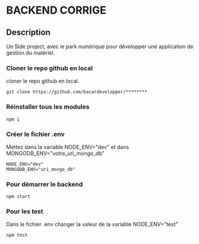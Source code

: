# BACKEND CORRIGE

## Description

Un Side project, avec le park numérique pour développer une application de gestion du matériel.

### Cloner le repo github en local
cloner le repo github en local.
```
git clone https://github.com/bacardevelopper/********
```
### Réinstaller tous les modules
```
npm i
```
### Créer le fichier .env
Mettez dans la variable NODE_ENV="dev" et dans MONGODB_ENV="votre_uri_mongo_db"
```
NODE_ENV="dev"
MONGODB_ENV="uri_mongo_db"
```
### Pour démarrer le backend
```
npm start
```
### Pour les test
Dans le fichier .env changer la valeur de la variable NODE_ENV="test"
```
npm test
```